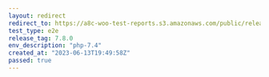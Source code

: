 ```yaml
---
layout: redirect
redirect_to: https://a8c-woo-test-reports.s3.amazonaws.com/public/release/7.8.0/php-7.4/e2e/index.html
test_type: e2e
release_tag: 7.8.0
env_description: "php-7.4"
created_at: "2023-06-13T19:49:58Z"
passed: true
---
```

